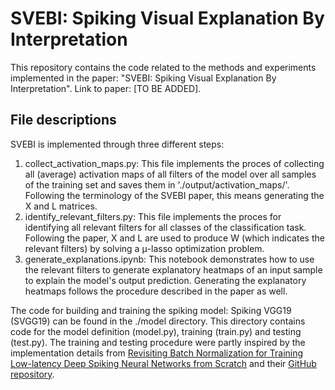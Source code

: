 # SVEBI: Spiking Visual Explanation By Interpretation

This repository contains the code related to the methods and experiments implemented in the paper: "SVEBI: Spiking Visual Explanation By Interpretation". Link to paper: [TO BE ADDED].

## File descriptions

SVEBI is implemented through three different steps: 

1. collect_activation_maps.py: This file implements the proces of collecting all (average) activation maps of all filters of the model over all samples of the training set and saves them in './output/activation_maps/'. Following the terminology of the SVEBI paper, this means generating the X and L matrices.
2. identify_relevant_filters.py: This file implements the proces for identifying all relevant filters for all classes of the classification task. Following the paper, X and L are used to produce W (which indicates the relevant filters) by solving a μ-lasso optimization problem.
3. generate_explanations.ipynb: This notebook demonstrates how to use the relevant filters to generate explanatory heatmaps of an input sample to explain the model's output prediction. Generating the explanatory heatmaps follows the procedure described in the paper as well. 


The code for building and training the spiking model: Spiking VGG19 (SVGG19) can be found in the ./model directory. This directory contains code for the model definition (model.py), training (train.py) and testing (test.py). The training and testing procedure were partly inspired by the implementation details from [Revisiting Batch Normalization for Training Low-latency Deep Spiking Neural Networks from Scratch](https://arxiv.org/abs/2010.01729) and their [GitHub repository](https://github.com/Intelligent-Computing-Lab-Yale/BNTT-Batch-Normalization-Through-Time?tab=readme-ov-file).
